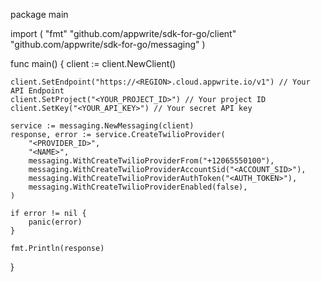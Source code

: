 package main

import (
    "fmt"
    "github.com/appwrite/sdk-for-go/client"
    "github.com/appwrite/sdk-for-go/messaging"
)

func main() {
    client := client.NewClient()

    client.SetEndpoint("https://<REGION>.cloud.appwrite.io/v1") // Your API Endpoint
    client.SetProject("<YOUR_PROJECT_ID>") // Your project ID
    client.SetKey("<YOUR_API_KEY>") // Your secret API key

    service := messaging.NewMessaging(client)
    response, error := service.CreateTwilioProvider(
        "<PROVIDER_ID>",
        "<NAME>",
        messaging.WithCreateTwilioProviderFrom("+12065550100"),
        messaging.WithCreateTwilioProviderAccountSid("<ACCOUNT_SID>"),
        messaging.WithCreateTwilioProviderAuthToken("<AUTH_TOKEN>"),
        messaging.WithCreateTwilioProviderEnabled(false),
    )

    if error != nil {
        panic(error)
    }

    fmt.Println(response)
}
